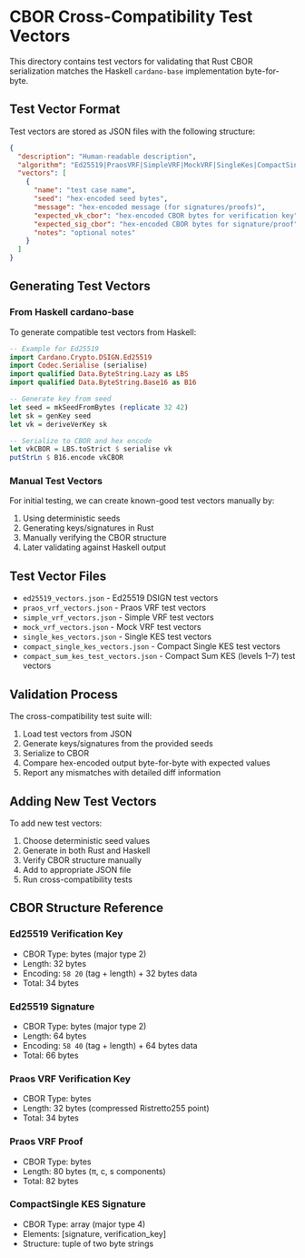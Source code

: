 # CBOR Cross-Compatibility Test Vectors

This directory contains test vectors for validating that Rust CBOR serialization matches the Haskell `cardano-base` implementation byte-for-byte.

## Test Vector Format

Test vectors are stored as JSON files with the following structure:

```json
{
  "description": "Human-readable description",
  "algorithm": "Ed25519|PraosVRF|SimpleVRF|MockVRF|SingleKes|CompactSingleKes",
  "vectors": [
    {
      "name": "test case name",
      "seed": "hex-encoded seed bytes",
      "message": "hex-encoded message (for signatures/proofs)",
      "expected_vk_cbor": "hex-encoded CBOR bytes for verification key",
      "expected_sig_cbor": "hex-encoded CBOR bytes for signature/proof",
      "notes": "optional notes"
    }
  ]
}
```

## Generating Test Vectors

### From Haskell cardano-base

To generate compatible test vectors from Haskell:

```haskell
-- Example for Ed25519
import Cardano.Crypto.DSIGN.Ed25519
import Codec.Serialise (serialise)
import qualified Data.ByteString.Lazy as LBS
import qualified Data.ByteString.Base16 as B16

-- Generate key from seed
let seed = mkSeedFromBytes (replicate 32 42)
let sk = genKey seed
let vk = deriveVerKey sk

-- Serialize to CBOR and hex encode
let vkCBOR = LBS.toStrict $ serialise vk
putStrLn $ B16.encode vkCBOR
```

### Manual Test Vectors

For initial testing, we can create known-good test vectors manually by:

1. Using deterministic seeds
2. Generating keys/signatures in Rust
3. Manually verifying the CBOR structure
4. Later validating against Haskell output

## Test Vector Files

- `ed25519_vectors.json` - Ed25519 DSIGN test vectors
- `praos_vrf_vectors.json` - Praos VRF test vectors
- `simple_vrf_vectors.json` - Simple VRF test vectors
- `mock_vrf_vectors.json` - Mock VRF test vectors
- `single_kes_vectors.json` - Single KES test vectors
- `compact_single_kes_vectors.json` - Compact Single KES test vectors
- `compact_sum_kes_test_vectors.json` - Compact Sum KES (levels 1–7) test vectors

## Validation Process

The cross-compatibility test suite will:

1. Load test vectors from JSON
2. Generate keys/signatures from the provided seeds
3. Serialize to CBOR
4. Compare hex-encoded output byte-for-byte with expected values
5. Report any mismatches with detailed diff information

## Adding New Test Vectors

To add new test vectors:

1. Choose deterministic seed values
2. Generate in both Rust and Haskell
3. Verify CBOR structure manually
4. Add to appropriate JSON file
5. Run cross-compatibility tests

## CBOR Structure Reference

### Ed25519 Verification Key

- CBOR Type: bytes (major type 2)
- Length: 32 bytes
- Encoding: `58 20` (tag + length) + 32 bytes data
- Total: 34 bytes

### Ed25519 Signature

- CBOR Type: bytes (major type 2)
- Length: 64 bytes
- Encoding: `58 40` (tag + length) + 64 bytes data
- Total: 66 bytes

### Praos VRF Verification Key

- CBOR Type: bytes
- Length: 32 bytes (compressed Ristretto255 point)
- Total: 34 bytes

### Praos VRF Proof

- CBOR Type: bytes
- Length: 80 bytes (π, c, s components)
- Total: 82 bytes

### CompactSingle KES Signature

- CBOR Type: array (major type 4)
- Elements: [signature, verification_key]
- Structure: tuple of two byte strings
